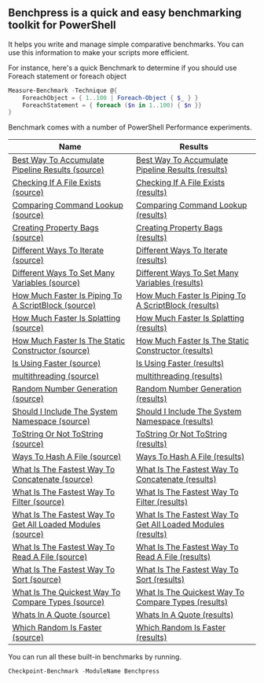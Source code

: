 ## Benchpress is a quick and easy benchmarking toolkit for PowerShell

It helps you write and manage simple comparative benchmarks.
You can use this information to make your scripts more efficient.

For instance, here's a quick Benchmark to determine if you should use Foreach statement or foreach object

~~~PowerShell
Measure-Benchmark -Technique @{
    ForeachObject = { 1..100 | Foreach-Object { $_ } }
    ForeachStatement = { foreach ($n in 1..100) { $n }}
}
~~~

Benchmark comes with a number of PowerShell Performance experiments.


|Name                                                                                                                                                                                                         |Results                                                                                                                                           |
|-------------------------------------------------------------------------------------------------------------------------------------------------------------------------------------------------------------|--------------------------------------------------------------------------------------------------------------------------------------------------|
|[Best Way To Accumulate Pipeline Results (source)](https://github.com/StartAutomating/Benchpress/tree/master/PowerShellPerformance/Best_Way_To_Accumulate_Pipeline_Results.benchmark.ps1)                    |[Best Way To Accumulate Pipeline Results (results)](Best_Way_To_Accumulate_Pipeline_Results.benchmark.benchmarkOutput.md)                    |
|[Checking If A File Exists (source)](https://github.com/StartAutomating/Benchpress/tree/master/PowerShellPerformance/Checking_If_A_File_Exists.benchmark.ps1)                                                |[Checking If A File Exists (results)](Checking_If_A_File_Exists.benchmark.benchmarkOutput.md)                                                |
|[Comparing Command Lookup (source)](https://github.com/StartAutomating/Benchpress/tree/master/PowerShellPerformance/Comparing_Command_Lookup.benchmark.ps1)                                                  |[Comparing Command Lookup (results)](Comparing_Command_Lookup.benchmark.benchmarkOutput.md)                                                  |
|[Creating Property Bags (source)](https://github.com/StartAutomating/Benchpress/tree/master/PowerShellPerformance/Creating_Property_Bags.benchmark.ps1)                                                      |[Creating Property Bags (results)](Creating_Property_Bags.benchmark.benchmarkOutput.md)                                                      |
|[Different Ways To Iterate (source)](https://github.com/StartAutomating/Benchpress/tree/master/PowerShellPerformance/Different_Ways_To_Iterate.benchmark.psd1)                                               |[Different Ways To Iterate (results)](Different_Ways_To_Iterate.benchmark.benchmarkOutput.md)                                                |
|[Different Ways To Set Many Variables (source)](https://github.com/StartAutomating/Benchpress/tree/master/PowerShellPerformance/Different_Ways_To_Set_Many_Variables.benchmark.psd1)                         |[Different Ways To Set Many Variables (results)](Different_Ways_To_Set_Many_Variables.benchmark.benchmarkOutput.md)                          |
|[How Much Faster Is Piping To A ScriptBlock (source)](https://github.com/StartAutomating/Benchpress/tree/master/PowerShellPerformance/How_Much_Faster_Is_Piping_To_A_ScriptBlock.benchmark.psd1)             |[How Much Faster Is Piping To A ScriptBlock (results)](How_Much_Faster_Is_Piping_To_A_ScriptBlock.benchmark.benchmarkOutput.md)              |
|[How Much Faster Is Splatting (source)](https://github.com/StartAutomating/Benchpress/tree/master/PowerShellPerformance/How_Much_Faster_Is_Splatting.benchmark.ps1)                                          |[How Much Faster Is Splatting (results)](How_Much_Faster_Is_Splatting.benchmark.benchmarkOutput.md)                                          |
|[How Much Faster Is The Static Constructor (source)](https://github.com/StartAutomating/Benchpress/tree/master/PowerShellPerformance/How_Much_Faster_Is_The_Static_Constructor.benchmark.psd1)               |[How Much Faster Is The Static Constructor (results)](How_Much_Faster_Is_The_Static_Constructor.benchmark.benchmarkOutput.md)                |
|[Is Using Faster (source)](https://github.com/StartAutomating/Benchpress/tree/master/PowerShellPerformance/Is_Using_Faster.benchmark.ps1)                                                                    |[Is Using Faster (results)](Is_Using_Faster.benchmark.benchmarkOutput.md)                                                                    |
|[multithreading (source)](https://github.com/StartAutomating/Benchpress/tree/master/PowerShellPerformance/multithreading.benchmark.ps1)                                                                      |[multithreading (results)](multithreading.benchmark.benchmarkOutput.md)                                                                      |
|[Random Number Generation (source)](https://github.com/StartAutomating/Benchpress/tree/master/PowerShellPerformance/Random_Number_Generation.benchmark.ps1)                                                  |[Random Number Generation (results)](Random_Number_Generation.benchmark.benchmarkOutput.md)                                                  |
|[Should I Include The System Namespace (source)](https://github.com/StartAutomating/Benchpress/tree/master/PowerShellPerformance/Should_I_Include_The_System_Namespace.benchmark.ps1)                        |[Should I Include The System Namespace (results)](Should_I_Include_The_System_Namespace.benchmark.benchmarkOutput.md)                        |
|[ToString Or Not ToString (source)](https://github.com/StartAutomating/Benchpress/tree/master/PowerShellPerformance/ToString_Or_Not_ToString.benchmark.ps1)                                                  |[ToString Or Not ToString (results)](ToString_Or_Not_ToString.benchmark.benchmarkOutput.md)                                                  |
|[Ways To Hash A File (source)](https://github.com/StartAutomating/Benchpress/tree/master/PowerShellPerformance/Ways_To_Hash_A_File.benchmark.ps1)                                                            |[Ways To Hash A File (results)](Ways_To_Hash_A_File.benchmark.benchmarkOutput.md)                                                            |
|[What Is The Fastest Way To Concatenate (source)](https://github.com/StartAutomating/Benchpress/tree/master/PowerShellPerformance/What_Is_The_Fastest_Way_To_Concatenate.benchmark.json)                     |[What Is The Fastest Way To Concatenate (results)](What_Is_The_Fastest_Way_To_Concatenate.benchmark.benchmarkOutput.md)                      |
|[What Is The Fastest Way To Filter (source)](https://github.com/StartAutomating/Benchpress/tree/master/PowerShellPerformance/What_Is_The_Fastest_Way_To_Filter.benchmark.ps1)                                |[What Is The Fastest Way To Filter (results)](What_Is_The_Fastest_Way_To_Filter.benchmark.benchmarkOutput.md)                                |
|[What Is The Fastest Way To Get All Loaded Modules (source)](https://github.com/StartAutomating/Benchpress/tree/master/PowerShellPerformance/What_Is_The_Fastest_Way_To_Get_All_Loaded_Modules.benchmark.ps1)|[What Is The Fastest Way To Get All Loaded Modules (results)](What_Is_The_Fastest_Way_To_Get_All_Loaded_Modules.benchmark.benchmarkOutput.md)|
|[What Is The Fastest Way To Read A File (source)](https://github.com/StartAutomating/Benchpress/tree/master/PowerShellPerformance/What_Is_The_Fastest_Way_To_Read_A_File.benchmark.ps1)                      |[What Is The Fastest Way To Read A File (results)](What_Is_The_Fastest_Way_To_Read_A_File.benchmark.benchmarkOutput.md)                      |
|[What Is The Fastest Way To Sort (source)](https://github.com/StartAutomating/Benchpress/tree/master/PowerShellPerformance/What_Is_The_Fastest_Way_To_Sort.benchmark.ps1)                                    |[What Is The Fastest Way To Sort (results)](What_Is_The_Fastest_Way_To_Sort.benchmark.benchmarkOutput.md)                                    |
|[What Is The Quickest Way To Compare Types (source)](https://github.com/StartAutomating/Benchpress/tree/master/PowerShellPerformance/What_Is_The_Quickest_Way_To_Compare_Types.benchmark.ps1)                |[What Is The Quickest Way To Compare Types (results)](What_Is_The_Quickest_Way_To_Compare_Types.benchmark.benchmarkOutput.md)                |
|[Whats In A Quote (source)](https://github.com/StartAutomating/Benchpress/tree/master/PowerShellPerformance/Whats_In_A_Quote.benchmark.ps1)                                                                  |[Whats In A Quote (results)](Whats_In_A_Quote.benchmark.benchmarkOutput.md)                                                                  |
|[Which Random Is Faster (source)](https://github.com/StartAutomating/Benchpress/tree/master/PowerShellPerformance/Which_Random_Is_Faster.benchmark.ps1)                                                      |[Which Random Is Faster (results)](Which_Random_Is_Faster.benchmark.benchmarkOutput.md)                                                      |



You can run all these built-in benchmarks by running.

~~~PowerShell
Checkpoint-Benchmark -ModuleName Benchpress
~~~


